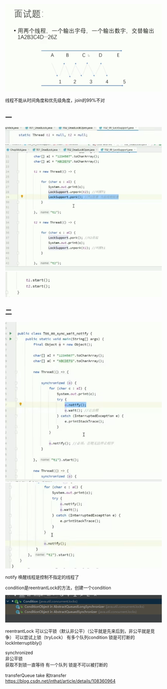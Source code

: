 ![img_5.png](img_5.png)

线程不能从时间角度和优先级角度，join的99%不对

一
---
![img_9.png](img_9.png)
![img_7.png](img_7.png)
![img_8.png](img_8.png)

二
---

![img_10.png](img_10.png)
![img_11.png](img_11.png)


notify 唤醒线程是控制不指定的线程了

condition是reentrantLock的方法，创建一个condition

![img_12.png](img_12.png)

reentrantLock 
    可以公平锁（默认非公平）（公平就是先来后到，非公平就是竞争） 
    可以尝试上锁（tryLock） 
    有多个队列condition 
    锁是可打断的 lockInterruptibly()

synchronized    
    非公平锁  
    获取不到锁一直等待 
    有一个队列 
    锁是不可以被打断的


transferQueue take 和transfer
https://blog.csdn.net/inthat/article/details/108360964